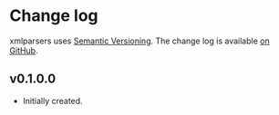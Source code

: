 Change log
==========

xmlparsers uses [Semantic Versioning][1].
The change log is available [on GitHub][2].

[1]: http://semver.org/spec/v2.0.0.html
[2]: https://github.com/haskellHacker/xmlparsers/releases

## v0.1.0.0

* Initially created.

